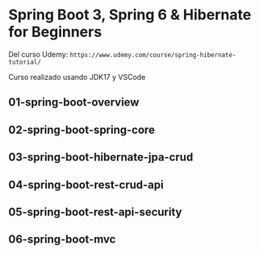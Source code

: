 # Spring Boot 3, Spring 6 & Hibernate for Beginners

Del curso Udemy: `https://www.udemy.com/course/spring-hibernate-tutorial/`

Curso realizado usando JDK17 y VSCode

## 01-spring-boot-overview

## 02-spring-boot-spring-core

## 03-spring-boot-hibernate-jpa-crud

## 04-spring-boot-rest-crud-api

## 05-spring-boot-rest-api-security

## 06-spring-boot-mvc
